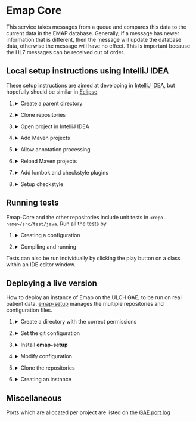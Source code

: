# Emap Core

This service takes messages from a queue and compares this data to the current data in the EMAP database.
Generally, if a message has newer information that is different, then the message will update the database data,
otherwise the message will have no effect. This is important because the HL7 messages can be received out of order.

## Local setup instructions using IntelliJ IDEA

These setup instructions are aimed at developing in [IntelliJ IDEA](https://www.jetbrains.com/idea/), but hopefully should be similar in [Eclipse](https://www.eclipse.org/downloads/).

1. <details>
    <summary>Create a parent directory</summary>
   
    Create a directory where all the repositories, including this one, will be cloned
    e.g.
   
    ```bash
    mkdir ~/projects/EMAP
    ```
</details>

2. <details>
    <summary>Clone repositories</summary>
   
    Emap-Core depends on both [Inform-DB](https://github.com/inform-health-informatics/Inform-DB) and [Emap-Interchange](https://github.com/inform-health-informatics/Emap-Interchange).
    Clone each of them with e.g.

    ```bash
    cd ~/projects/EMAP
    git clone https://github.com/inform-health-informatics/Emap-Core.git
    git clone https://github.com/inform-health-informatics/Emap-Interchange.git
    git clone https://github.com/inform-health-informatics/Inform-DB.git
    git clone https://github.com/inform-health-informatics/emap-hl7-processor.git
    git clone https://github.com/inform-health-informatics/hoover.git
    ```
   
   This could also be achieved with [emap-setup](https://github.com/inform-health-informatics/emap-setup) by, once installed, running `emap setup --init`

</details>

3. <details>
    <summary>Open project in IntelliJ IDEA</summary>
   
    <b>File > New > New Project From existing sources</b> and select the parent directory (e.g. `~/projects/EMAP`). If prompted, choose "Create project from existing sources" and "Unmark All" if prompted to select source files for the project.
</details>

4. <details>
    <summary>Add Maven projects</summary>
   
    In the project pane on the top left of the IDE, switch to "Project Files" mode, right-click `Emap-Core/pom.xml` and select <b>Add as Maven project</b>.
    Do the same with `Emap-Interchange/pom.xml` and `Inform-DB/pom.xml` - not to be confused with `Inform-DB/inform-db/pom.xml` (which contains the Hibernate entity definitions, but requires the annotation preprocessor)! Likewise with `hoover/pom.xml` and `emap-hl7-processor/pom.xml` 
    If you add something by mistake use "Unlink Maven projects" in the Maven pane, which is the opposite of "Add..."
</details>

5. <details>
    <summary>Allow annotation processing</summary>
   
    Go to <b>File > Settings > and searching for `processor`</b>
    - Check `enable annotation preprocessing`
    - Change the production sources directory to `classes` as below
   
    ![preprocessor](img/annotation_processor.png)
</details>

6. <details>
    <summary>Reload Maven projects</summary>
   
    In the `Maven` pane (which should now have appeared on the top right of the IDE),
    click **Reimport all maven projects** or **Reload**
</details>

7. <details>
    <summary>Add lombok and checkstyle plugins</summary>
   
    Go to <b>File > Settings > search for plugins</b>, search lombok and checkstyle and install them
</details>

8. <details>
    <summary>Setup checkstyle</summary>
   
    To allow checkstyle to be run go to <b>File > settings > search for checkstyle</b>
    - Set the version of checkstyle to the latest version
    - Click on the `+` to add a new checkstyle configuration

    ![checkstyle_setup](img/checkstyle_setup.png)

    - Make a description and select the checkstyle file in `Emap-Core/inform-checker.xml`. When done, in the bottom panel of the IntelliJ select the inform rules to make the new configuration active.
    ![checkstyle](img/checkstyle.png)
</details>


## Running tests

Emap-Core and the other repositories include unit tests in `<repo-name>/src/test/java`.  Run all the tests by

1. <details>
    <summary>Creating a configuration</summary>
   
    - <b>Run > Edit Configurations</b>
    - Click on the `+` at the top left-hand side of the window
      ![new run](img/new_run.png)
    - Select `Junit` from the drop down
        - Set Test kind to `All in package`
        - Set the package to `uk.ac.ucl.rits.inform.datasinks.emapstar`. Or set the module to e.g. Emap-Core and the package to `uk.ac.ucl.rits.inform`
        - You may also want to set logging level to TRACE for our classes by defining the environmental variable:
          `LOGGING_LEVEL_UK_AC_UCL=TRACE`

</details>

2. <details>
    <summary>Compiling and running</summary>
    
    Go to <b>Run > Run</b>, which should create a window in the bottom pane
    ![tests pass](img/test_pass.png)

    - If this fails to compile, you may need to go to the maven pane on the right-hand side and
      run the Lifecycle `clean` goal for: `Inform Annotations` and `Inform-DB`.
      Then `clean` and then `install` on `Emap Star Schema`
    - After this then select the `Reload All Maven Projects` icon at the top of the same pane as shown below

      ![reload](img/reload_maven.png)

    - You may also need to run `Generate Sources and Update Folders For All Projects`
</details>

Tests can also be run individually by clicking the play button on a class within an IDE editor window.

## Deploying a live version

How to deploy an instance of Emap on the ULCH GAE, to be run on real patient data. [emap-setup](https://github.com/inform-health-informatics/emap-setup)
manages the multiple repositories and configuration files.


1. <details>
    <summary>Create a directory with the correct permissions</summary>

    > **Note**
    > These folders probably already exist in `/gae`. Create a new one only if a new schema is availible


    Find a place to put the source code. If this instance is not attached to a person, a directory in `/gae` is a good place. For example, `/gae/emap-live/`, and this will be the example used in these instructions.
    e.g.
    
    ```bash
    mkdir /gae/emap-live
    chgrp -R docker /gae/emap-live
    chmod -R g+rwx /gae/emap-live
    setfacl -R -m d:g::rwX /gae/emap-live
    ```
    
    to create, modify the group, change ownership and inherit permissions.
    
    It should now look like e.g.
    
    ```bash
    $ ls -la /gae/emap-live
    total 8
    drwxrws---+  2 jstein01 docker 4096 Oct 16 10:59 .
    drwxrwx---. 22 root     docker 4096 Oct 16 10:52 ..
    ```
   
</details>

2. <details>
    <summary>Set the git configuration</summary>

    Create a [personal access token](https://docs.github.com/en/github/authenticating-to-github/keeping-your-account-and-data-secure/creating-a-personal-access-token) 
    for the next step and allow your username and access token to be saved with

    ```shell
    git config --global credential.helper store
    ```

    **Note**: this will allow storage of the connection information in plain text in your home directory. We use https 
    as a default but SSH is also possible.
</details>

3. <details>
    <summary>Install <b>emap-setup</b></summary>
   
    See the emap-setup [README](https://github.com/inform-health-informatics/emap-setup/blob/main/README.md) for details

</details>


4. <details>
    <summary>Modify configuration</summary>
   
    Modify `global-configuration.yaml` with any passwords, usernames and URLs that need to be changed for a live version.
    these will propagate into the individual `xxx-config-envs` configuration files, which in turn are used 
    by the`application.properties`.
    
    - For example, make sure `UDS_SCHEMA` is set to what it needs to be, in this example `live` is used. If you're writing to the UDS, use the `emap_core` user (password in lastpass).
    - If you're running locally, you can set `EMAP_PROJECT_NAME` to whatever you like. If running on the GAE it should be the same as the current directory (i.e. `emap-test` if in `/gae/emap-test`)
    - All passwords should be strong to help prevent a user/malware outside the GAE from accessing the queue.
    
</details>

5. <details>
    <summary>Clone the repositories</summary>

    Repositories must be checked out to the correct branches. "Correct" will depend on what you're trying to do.
    Conventionally a live instance would all be deployed from main/master, but during the development phase `develop`
    or a feature branch is more likely to be the correct. Clone all the master branches with:

    ```bash
    emap setup --init --branch master
    ```

    This will result in the following directory structure

    ```bash
    $ tree -L 1
    .
    ├── Emap-Core
    ├── Emap-Interchange
    ├── Inform-DB
    ├── config
    ├── emap-hl7-processor
    ├── global-configuration.yaml
    └── hoover 
   ```

</details>

6. <details>
    <summary>Creating an instance</summary>
   
    ```bash
    emap docker up -d
    ```

    Check the status with 
    ```bash
    emap docker ps
    ```
   
    For example, this may give
    ```
    $ emap docker ps
    Name                    Command                State                                               Ports                                           
    ---------------------------------------------------------------------------------------------------------------------------------------------------------
    jes1_emapstar_1    /usr/local/bin/mvn-entrypo ...   Up                                                                                                   
    jes1_fakeuds_1     docker-entrypoint.sh postgres    Up         0.0.0.0:5433->5432/tcp                                                                    
    jes1_hl7source_1   /usr/local/bin/mvn-entrypo ...   Up                                                                                                   
    jes1_rabbitmq_1    docker-entrypoint.sh rabbi ...   Up         15671/tcp, 0.0.0.0:15972->15672/tcp, 25672/tcp, 4369/tcp, 5671/tcp, 0.0.0.0:5972->5672/tcp
    ```
   
</details>


## Miscellaneous

Ports which are allocated per project are listed on the [GAE port log](https://liveuclac.sharepoint.com/sites/RITS-EMAP/_layouts/OneNote.aspx?id=%2Fsites%2FRITS-EMAP%2FSiteAssets%2FInform%20-%20Emap%20Notebook&wd=target%28_Collaboration%20Space%2FOrganisation%20Notes.one%7C3BDBA82E-CB01-45FF-B073-479542EA6D7E%2FGAE%20Port%20Log%7C1C87DFDC-7FCF-4B63-BC51-2BA497BA8DBF%2F%29)

